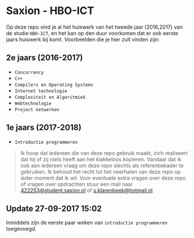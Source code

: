 # Saxion - HBO-ICT


Op deze repo vind je al het huiswerk van het tweede jaar (2016,2017) van de studie `HBO-ICT`, en het kan op den duur voorkomen dat er ook eerste jaars huiswerk bij komt. Voorbeelden die je hier zult vinden zijn:

## 2e jaars (2016-2017)

  - `Concurrency`
  - `C++`
  - `Compilers en Operating Systems`
  - `Internet technologie`
  - `Complexiteit en Algoritmiek`
  - `Webtechnologie`
  - `Project netwerken`

## 1e jaars (2017-2018)

  - `Introductie programmeren`

> Ik hoop dat iedereen die van deze repo gebruik maakt,
> zich realiseert dat hij of zij niets heeft aan het
> klakkeloos kopieren. Vandaar dat ik ook aan iedereen
> vraag om deze repo slechts als referentiekader te gebruiken. Ik behoud het recht tot het neerhalen van deze repo op ieder moment dat ik wil. Voor eventuele extra vragen over deze repo of vragen over opdrachten stuur een mail naar 422253@student.saxion.nl of s.klarenbeek@hotmail.nl.

## Update 27-09-2017 15:02

Inmiddels zijn de eerste paar weken van `introductie programmeren` toegevoegd.
